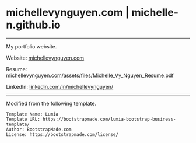 # michellevynguyen.com | michelle-n.github.io
---

My portfolio website. 

Website: <a href="https://michellevynguyen.com">michellevynguyen.com</a>

Resume: <a href="https://michellevynguyen.com/assets/files/Michelle_Vy_Nguyen_Resume.pdf">michellevynguyen.com/assets/files/Michelle_Vy_Nguyen_Resume.pdf</a>

LinkedIn: <a href="https://linkedin.com/in/michellevynguyen/">linkedin.com/in/michellevynguyen/</a>


---
Modified from the following template. 
```
Template Name: Lumia
Template URL: https://bootstrapmade.com/lumia-bootstrap-business-template/
Author: BootstrapMade.com
License: https://bootstrapmade.com/license/
```
